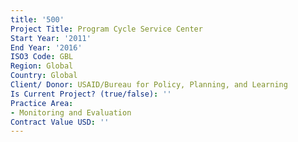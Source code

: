 ```yaml
---
title: '500'
Project Title: Program Cycle Service Center
Start Year: '2011'
End Year: '2016'
ISO3 Code: GBL
Region: Global
Country: Global
Client/ Donor: USAID/Bureau for Policy, Planning, and Learning
Is Current Project? (true/false): ''
Practice Area:
- Monitoring and Evaluation
Contract Value USD: ''
---
```


